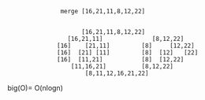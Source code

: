                    merge [16,21,11,8,12,22]


                         [16,21,11,8,12,22]
                     [16,21,11]              [8,12,22]
                  [16]    [21,11]         [8]     [12,22]
                  [16]  [21] [11]         [8]  [12]   [22]
                  [16]  [11,21]           [8]  [12,22]
                      [11,16,21]          [8,12,22]
                          [8,11,12,16,21,22]
                          
big(O)= O(nlogn)


